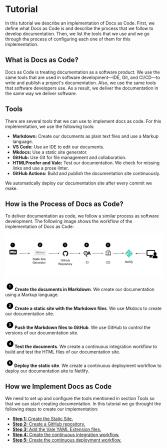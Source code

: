# Tutorial

In this tutorial we describe an implementation of Docs as Code. First, we define what Docs as Code is and describe the process that we follow to develop documentation. Then, we list the tools that we use and we go through the process of configuring each one of them for this implementation.

## What is Docs as Code?

Docs as Code is treating documentation as a software product. We use the same tools that are used in software development—IDE, Git, and CI/CD—to write and publish a project's documentation. Also, we use the same tools that software developers use. As a result, we deliver the documentation in the same way we deliver software.

## Tools

There are several tools that we can use to implement docs as code. For this implementation, we use the following tools:

* **Markdown:** Create our documents as plain text files and use a Markup language.
* **VS Code:** Use an IDE to edit our documents. 
* **Mkdocs:** Use a static site generator. 
* **GitHub:** Use Git for file management and collaboration.
* **HTMLProofer and Vale:** Test our documentation. We check for missing links and use a prose linter.
* **GitHub Actions:** Build and publish the documentation site continuously.

We automatically deploy our documentation site after every commit we make.

## How is the Process of Docs as Code?

To deliver documentation as code, we follow a similar process as software development. The following image shows the workflow of the implementation of Docs as Code:

![docs-as-code-workflow](images/An-Implementation-of-Docs-as-Code.png)

![one](images/one-black.png)**Create the documents in Markdown**. We create our documentation using a Markup language.

![two](images/two-black.png)**Create a static site with the Markdown files**. We use Mkdocs to create our documentation site.

![three](images/three-black.png)**Push the Markdown files to GitHub**. We use GitHub to control the versions of our documentation site.

![four](images/four-black.png)**Test the documents**. We create a continuous integration workflow to build and test the HTML files of our documentation site.

![five](images/five-black.png)**Deploy the static site**. We create a continuous deployment workflow to deploy our documentation site to Netlify. 

## How we Implement Docs as Code

We need to set up and configure the tools mentioned in section Tools so that we can start creating documentation. In this tutorial we go throught the following steps to create our implementation:

* [**Step 1:** Create the Static Site.](step1.md)
* [**Step 2:** Create a GitHub repository.](step2.md)
* [**Step 3:** Add the Vale YAML Extension files.](step3.md)
* [**Step 4:** Create the continuous integration workflow.](step4.md)
* [**Step 5:** Create the continuous deployment workflow.](step5.md)